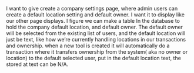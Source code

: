 I want to give create a company settings page, where admin users can create a default location setting and default owner. I want it to display like our other page displays. I figure we can make a table In the database to hold the company default location, and default owner. The default owner will be selected from the existing list of users, and the default location will just be text, like how we’re currently handling locations in our transactions and ownership. when a new tool is created it will automatically do a transaction where it transfers ownership from the system( aka no owner or location)  to the default selected user, put in the default location text, the stored at text can be N/A. 